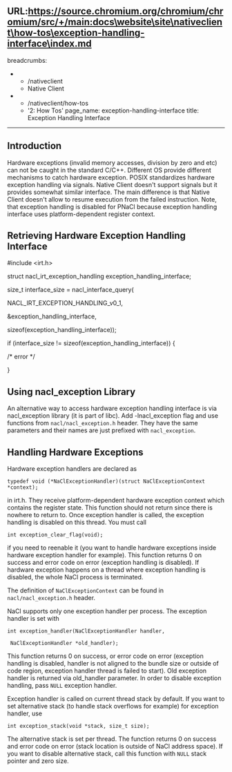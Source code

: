 URL:https://source.chromium.org/chromium/chromium/src/+/main:docs\website\site\nativeclient\how-tos\exception-handling-interface\index.md
---
breadcrumbs:
- - /nativeclient
  - Native Client
- - /nativeclient/how-tos
  - '2: How Tos'
page_name: exception-handling-interface
title: Exception Handling Interface
---

## Introduction

Hardware exceptions (invalid memory accesses, division by zero and etc) can not
be caught in the standard C/C++. Different OS provide different mechanisms to
catch hardware exception. POSIX standardizes hardware exception handling via
signals. Native Client doesn't support signals but it provides somewhat similar
interface. The main difference is that Native Client doesn't allow to resume
execution from the failed instruction. Note, that exception handling is disabled
for PNaCl because exception handling interface uses platform-dependent register
context.

## Retrieving Hardware Exception Handling Interface

#include &lt;irt.h&gt;

struct nacl_irt_exception_handling exception_handling_interface;

size_t interface_size = nacl_interface_query(

NACL_IRT_EXCEPTION_HANDLING_v0_1,

&exception_handling_interface,

sizeof(exception_handling_interface));

if (interface_size != sizeof(exception_handling_interface)) {

/\* error \*/

}

## Using nacl_exception Library

An alternative way to access hardware exception handling interface is via
nacl_exception library (it is part of libc). Add -lnacl_exception flag and use
functions from `nacl/nacl_exception.h` header. They have the same parameters and
their names are just prefixed with `nacl_exception`.

## Handling Hardware Exceptions

Hardware exception handlers are declared as

`typedef void (*NaClExceptionHandler)(struct NaClExceptionContext *context);`

in irt.h. They receive platform-dependent hardware exception context which
contains the register state. This function should not return since there is
nowhere to return to. Once exception handler is called, the exception handling
is disabled on this thread. You must call

`int exception_clear_flag(void);`

if you need to reenable it (you want to handle hardware exceptions inside
hardware exception handler for example). This function returns 0 on success and
error code on error (exception handling is disabled). If hardware exception
happens on a thread where exception handling is disabled, the whole NaCl process
is terminated.

The definition of `NaClExceptionContext` can be found in `nacl/nacl_exception.h`
header.

NaCl supports only one exception handler per process. The exception handler is
set with

`int exception_handler(NaClExceptionHandler handler,`

` NaClExceptionHandler *old_handler);`

This function returns 0 on success, or error code on error (exception handling
is disabled, handler is not aligned to the bundle size or outside of code
region, exception handler thread is failed to start). Old exception handler is
returned via old_handler parameter. In order to disable exception handling, pass
`NULL` exception handler.

Exception handler is called on current thread stack by default. If you want to
set alternative stack (to handle stack overflows for example) for exception
handler, use

`int exception_stack(void *stack, size_t size);`

The alternative stack is set per thread. The function returns 0 on success and
error code on error (stack location is outside of NaCl address space). If you
want to disable alternative stack, call this function with `NULL` stack pointer
and zero size.
